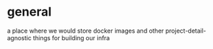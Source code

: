 # general
a place where we would store docker images and other project-detail-agnostic things for building our infra
